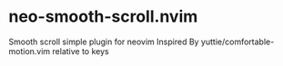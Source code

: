 # neo-smooth-scroll.nvim
Smooth scroll simple plugin for neovim
Inspired By yuttie/comfortable-motion.vim 
relative to keys <c-d> <c-u>
